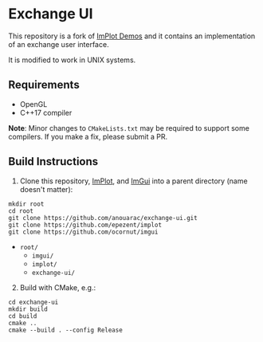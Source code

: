 # Exchange UI
This repository is a fork of [ImPlot Demos](https://github.com/epezent/implot_demos) and it contains an implementation of an exchange user interface.

It is modified to work in UNIX systems.

## Requirements

- OpenGL
- C++17 compiler

**Note**: Minor changes to `CMakeLists.txt` may be required to support some compilers. If you make a fix, please submit a PR.

## Build Instructions
1. Clone this repository, [ImPlot](https://github.com/epezent/implot), and [ImGui](https://github.com/ocornut/imgui) into a parent directory (name doesn't matter):

```shell
mkdir root
cd root
git clone https://github.com/anouarac/exchange-ui.git
git clone https://github.com/epezent/implot
git clone https://github.com/ocornut/imgui
```

- `root/`
    - `imgui/`
    - `implot/`
    - `exchange-ui/`
2. Build with CMake, e.g.:
```shell
cd exchange-ui
mkdir build
cd build
cmake ..
cmake --build . --config Release
```
